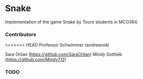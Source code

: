 # Snake
Implementation of the game Snake by Touro students in MCO364.

### Contributors
<<<<<<< HEAD
Professor Schwimmer (andrewoid)

Sara Orlian (https://github.com/SaraOrlian)
Mindy Gottlieb (https://github.com/Mindy712)

### TODO
